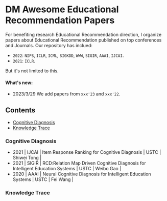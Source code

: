 # DM Awesome Educational Recommendation Papers

For benefiting research Educational Recommendation direction, I organize papers about Educational Recommendation published on top conferences and Journals. Our repository has inclued:

- `2022`: `NIPS`, `ICLR`, `ICML`, `SIGKDD`, `WWW`, `SIGIR`, `AAAI`, `IJCAI`.
- `2021`: `ICLR`.

But it's not limited to this.

#### What's new:

- 2023/3/29 We add papers from `xxx'23` and `xxx'22`.


## Contents
- [Cognitive Diagnosis](#Cognitive-Diagnosis)
- [Knowledge Trace](#Cognitive-Diagnosis)

### Cognitive Diagnosis

- 2021 | IJCAI | Item Response Ranking for Cognitive Diagnosis | USTC | Shiwei Tong |
- 2021 | SIGIR | RCD:Relation Map Driven Cognitive Diagnosis for Intelligent Education Systems | USTC | Weibo Gao | 
- 2020 | AAAI | Neural Cognitive Diagnosis for Intelligent Education Systems | USTC | Fei Wang |


### Knowledge Trace

